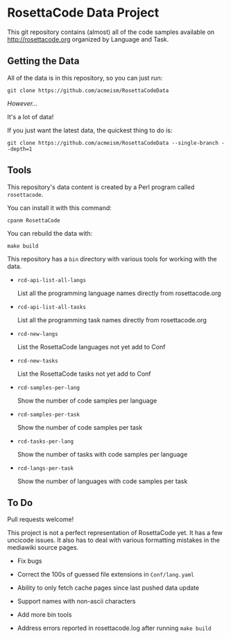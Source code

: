 RosettaCode Data Project
========================

This git repository contains (almost) all of the code samples available on
http://rosettacode.org organized by Language and Task.


## Getting the Data

All of the data is in this repository, so you can just run:

    git clone https://github.com/acmeism/RosettaCodeData

*However...*

It's a lot of data!

If you just want the latest data, the quickest thing to do is:

    git clone https://github.com/acmeism/RosettaCodeData --single-branch --depth=1


## Tools

This repository's data content is created by a Perl program called
`rosettacode`.

You can install it with this command:

    cpanm RosettaCode

You can rebuild the data with:

    make build


This repository has a `bin` directory with various tools for working with the
data.

* `rcd-api-list-all-langs`

    List all the programming language names directly from rosettacode.org

* `rcd-api-list-all-tasks`

    List all the programming task names directly from rosettacode.org

* `rcd-new-langs`

    List the RosettaCode languages not yet add to Conf

* `rcd-new-tasks`

    List the RosettaCode tasks not yet add to Conf

* `rcd-samples-per-lang`

    Show the number of code samples per language

* `rcd-samples-per-task`

    Show the number of code samples per task

* `rcd-tasks-per-lang`

    Show the number of tasks with code samples per language

* `rcd-langs-per-task`

    Show the number of languages with code samples per task


## To Do

Pull requests welcome!

This project is not a perfect representation of RosettaCode yet.
It has a few uncicode issues.
It also has to deal with various formatting mistakes in the mediawiki source
pages.

* Fix bugs

* Correct the 100s of guessed file extensions in `Conf/lang.yaml`

* Ability to only fetch cache pages since last pushed data update

* Support names with non-ascii characters

* Add more bin tools

* Address errors reported in rosettacode.log after running `make build`
